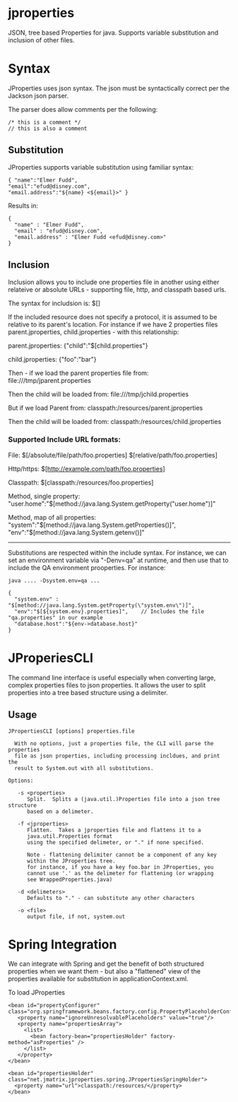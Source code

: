 jproperties
===========

JSON, tree based Properties for java.  Supports variable substitution and 
inclusion of other files.



Syntax
======

JProperties uses json syntax.  The json must be syntactically correct per the
Jackson json parser.  

The parser does allow comments per the following:

	/* this is a comment */
	// this is also a comment


Substitution
------------

JProperties supports variable substitution using familiar syntax: 

	{ "name":"Elmer Fudd",
	"email":"efud@disney.com",
	"email.address":"${name} <${email}>" }

Results in: 

	{
	  "name" : "Elmer Fudd",
	  "email" : "efud@disney.com",
	  "email.address" : "Elmer Fudd <efud@disney.com>"
	}



Inclusion
---------

Inclusion allows you to include one properties file in another using either
relateive or absolute URLs - supporting file, http, and classpath based urls.

The syntax for includsion is: 
	$[<include resource>]

If the included resource does not specify a protocol, it is assumed to be
relative to its parent's location.  For instance if we have 2 properties files
parent.jproperties, child.jproperties - with this relationship:

parent.jproperties:
	{"child":"$[child.properties"}


child.jproperties: 
	{"foo":"bar"}

Then - if we load the parent properties file from:
file:///tmp/jparent.properties 

Then the child will be loaded from:
file:///tmp/jchild.properties

But if we load Parent from: 
classpath:/resources/parent.jproperties

Then the child will be loaded from:
classpath:/resources/child.jproperties

### Supported Include URL formats: 

File: 
   $[/absolute/file/path/foo.properties]
   $[relative/path/foo.properties]

Http/https:
   $[http://example.com/path/foo.properties]

Classpath: 
   $[classpath:/resources/foo.properties]

Method, single property: 
   "user.home":"$[method://java.lang.System.getProperty(\"user.home\")]"

Method, map of all properties: 
   "system":"$[method://java.lang.System.getProperties()]",
   "env":"$[method://java.lang.System.getenv()]"


* * *
Substitutions are respected within the include syntax.  For instance, we can set an 
environment variable via "-Denv=qa" at runtime, and then use that to include the 
QA environment prooperties.  For instance: 

	java .... -Dsystem.env=qa ... 

	{
	  "system.env" : "$[method://java.lang.System.getProperty(\"system.env\")]",
	  "env":"$[${system.env}.properties]",    // Includes the file "qa.properties" in our example
	  "database.host":"${env->database.host}"
	}


JProperiesCLI
=============

The command line interface is useful especially when converting large, complex
properties files to json properties.  It allows the user to split properties 
into a tree based structure using a delimiter. 

Usage
-----


	JPropertiesCLI [options] properties.file
	 
	  With no options, just a properties file, the CLI will parse the properties 
	  file as json properties, including processing incldues, and print the 
	  result to System.out with all substitutions.

	Options: 
	 
	   -s <properties>
	      Split.  Splits a (java.util.)Properties file into a json tree structure
	      based on a delimeter.  

	   -f <jproperties>
	      Flatten.  Takes a jproperties file and flattens it to a 
	      java.util.Properties format
	      using the specified delimeter, or "." if none specified.

	      Note - flattening delimiter cannot be a component of any key 
	      within the JProperties tree.
	      for instance, if you have a key foo.bar in JProperties, you 
	      cannot use '.' as the delimeter for flattening (or wrapping
	      see WrappedProperties.java)

	   -d <delimeters>
	      Defaults to "." - can substitute any other characters
	 
	   -o <file>
	      output file, if not, system.out



Spring Integration
==================

We can integrate with Spring and get the benefit of both structured properties when we want them - but also 
a "flattened" view of the properties available for substitution in applicationContext.xml.

To load JProperties 

	<bean id="propertyConfigurer" class="org.springframework.beans.factory.config.PropertyPlaceholderConfigurer">
	   <property name="ignoreUnresolvablePlaceholders" value="true"/>
	   <property name="propertiesArray">
	     <list>
	       <bean factory-bean="propertiesHolder" factory-method="asProperties" />
	     </list>
	   </property>
	</bean>
	
	<bean id="propertiesHolder" class="net.jmatrix.jproperties.spring.JPropertiesSpringHolder">
	  <property name="url">classpath:/resources/</property>
	</bean>
